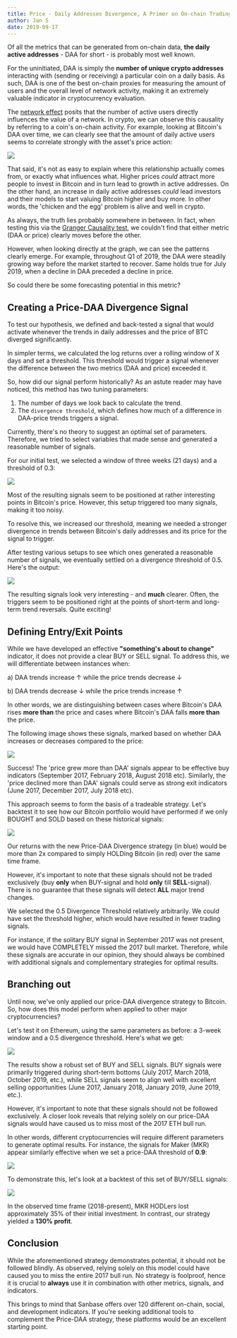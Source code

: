 ```yaml
---
title: Price - Daily Addresses Divergence, A Primer on On-chain Trading Strategies
author: Jan S
date: 2019-09-17
---
```


Of all the metrics that can be generated from on-chain data, **the daily active addresses** - DAA for short - is probably most well known. 

For the uninitiated, DAA is simply the **number of unique crypto addresses** interacting with (sending or receiving) a particular coin on a daily basis. As such, DAA is one of the best on-chain proxies for measuring the amount of users and the overall level of network activity, making it an extremely valuable indicator in cryptocurrency evaluation.

The [network effect](https://en.wikipedia.org/wiki/Network_effect) posits that the number of active users directly influences the value of a network. In crypto, we can observe this causality by referring to a coin's on-chain activity. For example, looking at Bitcoin's DAA over time, we can clearly see that the amount of daily active users seems to correlate strongly with the asset's price action:

![](01.png)

That said, it's not as easy to explain where this relationship actually comes from, or exactly what influences what. Higher prices *could* attract more people to invest in Bitcoin and in turn lead to growth in active addresses. On the other hand, an increase in daily active addresses *could* lead investors and their models to start valuing Bitcoin higher and buy more. In other words, the 'chicken and the egg' problem is alive and well in crypto.

As always, the truth lies probably somewhere in between. In fact, when testing this via the [Granger Causality test](https://en.wikipedia.org/wiki/Granger_causality), we couldn't find that either metric (DAA or price) clearly moves before the other.

However, when looking directly at the graph, we can see the patterns clearly emerge. For example, throughout Q1 of 2019, the DAA were steadily growing way before the market started to recover. Same holds true for July 2019, when a decline in DAA preceded a decline in price.

So could there be some forecasting potential in this metric?

## Creating a Price-DAA Divergence Signal

To test our hypothesis, we defined and back-tested a signal that would activate whenever the trends in daily addresses and the price of BTC diverged significantly.

In simpler terms, we calculated the log returns over a rolling window of X days and set a threshold. This threshold would trigger a signal whenever the difference between the two metrics (DAA and price) exceeded it.

So, how did our signal perform historically? As an astute reader may have noticed, this method has two tuning parameters:

1. The number of days we look back to calculate the trend.
2. The `divergence threshold`, which defines how much of a difference in DAA-price trends triggers a signal.

Currently, there's no theory to suggest an optimal set of parameters. Therefore, we tried to select variables that made sense and generated a reasonable number of signals.

For our initial test, we selected a window of three weeks (21 days) and a threshold of 0.3:

![](02.png)

Most of the resulting signals seem to be positioned at rather interesting points in Bitcoin's price. However, this setup triggered too many signals, making it too noisy.

To resolve this, we increased our threshold, meaning we needed a stronger divergence in trends between Bitcoin's daily addresses and its price for the signal to trigger.

After testing various setups to see which ones generated a reasonable number of signals, we eventually settled on a divergence threshold of 0.5. Here's the output:

![](03.png)

The resulting signals look very interesting - and **much** clearer. Often, the triggers seem to be positioned right at the points of short-term and long-term trend reversals. Quite exciting!

## Defining Entry/Exit Points

While we have developed an effective **"something's about to change"** indicator, it does not provide a clear BUY or SELL signal. To address this, we will differentiate between instances when:

a) DAA trends increase ↑ while the price trends decrease ↓

b) DAA trends decrease ↓ while the price trends increase ↑ 

In other words, we are distinguishing between cases where Bitcoin's DAA rises **more than** the price and cases where Bitcoin's DAA falls **more than** the price. 

The following image shows these signals, marked based on whether DAA increases or decreases compared to the price:

![](04.png)

Success! The 'price grew more than DAA' signals appear to be effective buy indicators (September 2017, February 2018, August 2018 etc). Similarly, the 'price declined more than DAA' signals could serve as strong exit indicators (June 2017, December 2017, July 2018 etc). 

This approach seems to form the basis of a tradeable strategy. Let's backtest it to see how our Bitcoin portfolio would have performed if we only BOUGHT and SOLD based on these historical signals:

![](05.png)

Our returns with the new Price-DAA Divergence strategy (in blue) would be more than 2x compared to simply HOLDing Bitcoin (in red) over the same time frame. 

However, it's important to note that these signals should not be traded exclusively (buy **only** when BUY-signal and hold **only** till **SELL**-signal). There is no guarantee that these signals will detect **ALL** major trend changes. 

We selected the 0.5 Divergence Threshold relatively arbitrarily. We could have set the threshold higher, which would have resulted in fewer trading signals. 

For instance, if the solitary BUY signal in September 2017 was not present, we would have COMPLETELY missed the 2017 bull market. Therefore, while these signals are accurate in our opinion, they should always be combined with additional signals and complementary strategies for optimal results.

## Branching out

Until now, we've only applied our price-DAA divergence strategy to Bitcoin. So, how does this model perform when applied to other major cryptocurrencies? 

Let's test it on Ethereum, using the same parameters as before: a 3-week window and a 0.5 divergence threshold. Here's what we get:

![](06.png)

The results show a robust set of BUY and SELL signals. BUY signals were primarily triggered during short-term bottoms (July 2017, March 2018, October 2019, etc.), while SELL signals seem to align well with excellent selling opportunities (June 2017, January 2018, January 2019, June 2019, etc.).

However, it's important to note that these signals should not be followed exclusively. A closer look reveals that relying solely on our price-DAA signals would have caused us to miss most of the 2017 ETH bull run. 

In other words, different cryptocurrencies will require different parameters to generate optimal results. For instance, the signals for Maker (MKR) appear similarly effective when we set a price-DAA threshold of **0.9**:

![](07.png)

To demonstrate this, let's look at a backtest of this set of BUY/SELL signals:

![](08.png)

In the observed time frame (2018-present), MKR HODLers lost approximately 35% of their initial investment. In contrast, our strategy yielded a **130% profit**.

## Conclusion

While the aforementioned strategy demonstrates potential, it should not be followed blindly. As observed, relying solely on this model could have caused you to miss the entire 2017 bull run. No strategy is foolproof, hence it is crucial to **always** use it in combination with other metrics, signals, and indicators. 

This brings to mind that Sanbase offers over 120 different on-chain, social, and development indicators. If you're seeking additional tools to complement the Price-DAA strategy, these platforms would be an excellent starting point. 



